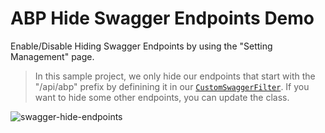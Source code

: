 # ABP Hide Swagger Endpoints Demo

Enable/Disable Hiding Swagger Endpoints by using the "Setting Management" page.

> In this sample project, we only hide our endpoints that start with the "/api/abp" prefix by definining it in our [`CustomSwaggerFilter`](https://github.com/EngincanV/ABP-Hide-Swagger-Endpoint-Demo/blob/main/src/SwaggerSettingsDemo.Web/Filters/CustomSwaggerFilter.cs#L29). If you want to hide some other endpoints, you can update the class.

![swagger-hide-endpoints](https://user-images.githubusercontent.com/43685404/152680344-af434069-c690-4527-8650-0eec519a3d0a.gif)
